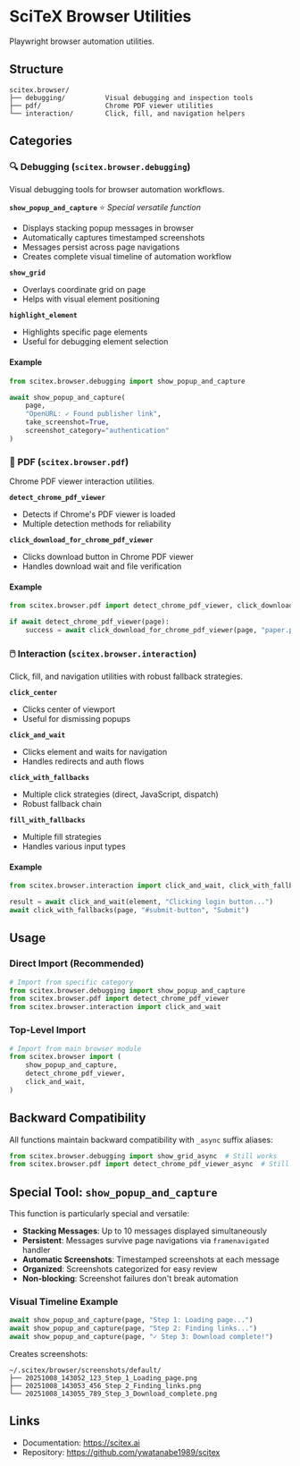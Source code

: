 <!-- ---
!-- Timestamp: 2025-10-08 03:59:49
!-- Author: ywatanabe
!-- File: /home/ywatanabe/proj/scitex_repo/src/scitex/browser/README.md
!-- --- -->


# SciTeX Browser Utilities

Playwright browser automation utilities.

## Structure

```
scitex.browser/
├── debugging/          Visual debugging and inspection tools
├── pdf/                Chrome PDF viewer utilities
└── interaction/        Click, fill, and navigation helpers
```

## Categories

### 🔍 Debugging (`scitex.browser.debugging`)

Visual debugging tools for browser automation workflows.

**`show_popup_and_capture`** ⭐ *Special versatile function*
- Displays stacking popup messages in browser
- Automatically captures timestamped screenshots
- Messages persist across page navigations
- Creates complete visual timeline of automation workflow

**`show_grid`**
- Overlays coordinate grid on page
- Helps with visual element positioning

**`highlight_element`**
- Highlights specific page elements
- Useful for debugging element selection

#### Example
```python
from scitex.browser.debugging import show_popup_and_capture

await show_popup_and_capture(
    page,
    "OpenURL: ✓ Found publisher link",
    take_screenshot=True,
    screenshot_category="authentication"
)
```

### 📄 PDF (`scitex.browser.pdf`)

Chrome PDF viewer interaction utilities.

**`detect_chrome_pdf_viewer`**
- Detects if Chrome's PDF viewer is loaded
- Multiple detection methods for reliability

**`click_download_for_chrome_pdf_viewer`**
- Clicks download button in Chrome PDF viewer
- Handles download wait and file verification

#### Example
```python
from scitex.browser.pdf import detect_chrome_pdf_viewer, click_download_for_chrome_pdf_viewer

if await detect_chrome_pdf_viewer(page):
    success = await click_download_for_chrome_pdf_viewer(page, "paper.pdf")
```

### 🖱️ Interaction (`scitex.browser.interaction`)

Click, fill, and navigation utilities with robust fallback strategies.

**`click_center`**
- Clicks center of viewport
- Useful for dismissing popups

**`click_and_wait`**
- Clicks element and waits for navigation
- Handles redirects and auth flows

**`click_with_fallbacks`**
- Multiple click strategies (direct, JavaScript, dispatch)
- Robust fallback chain

**`fill_with_fallbacks`**
- Multiple fill strategies
- Handles various input types

#### Example
```python
from scitex.browser.interaction import click_and_wait, click_with_fallbacks

result = await click_and_wait(element, "Clicking login button...")
await click_with_fallbacks(page, "#submit-button", "Submit")
```

## Usage

### Direct Import (Recommended)
```python
# Import from specific category
from scitex.browser.debugging import show_popup_and_capture
from scitex.browser.pdf import detect_chrome_pdf_viewer
from scitex.browser.interaction import click_and_wait
```

### Top-Level Import
```python
# Import from main browser module
from scitex.browser import (
    show_popup_and_capture,
    detect_chrome_pdf_viewer,
    click_and_wait,
)
```

## Backward Compatibility

All functions maintain backward compatibility with `_async` suffix aliases:

```python
from scitex.browser.debugging import show_grid_async  # Still works
from scitex.browser.pdf import detect_chrome_pdf_viewer_async  # Still works
```

## Special Tool: `show_popup_and_capture`

This function is particularly special and versatile:

- **Stacking Messages**: Up to 10 messages displayed simultaneously
- **Persistent**: Messages survive page navigations via `framenavigated` handler
- **Automatic Screenshots**: Timestamped screenshots at each message
- **Organized**: Screenshots categorized for easy review
- **Non-blocking**: Screenshot failures don't break automation

### Visual Timeline Example

```python
await show_popup_and_capture(page, "Step 1: Loading page...")
await show_popup_and_capture(page, "Step 2: Finding links...")
await show_popup_and_capture(page, "✓ Step 3: Download complete!")
```

Creates screenshots:
```
~/.scitex/browser/screenshots/default/
├── 20251008_143052_123_Step_1_Loading_page.png
├── 20251008_143053_456_Step_2_Finding_links.png
└── 20251008_143055_789_Step_3_Download_complete.png
```

## Links

- Documentation: https://scitex.ai
- Repository: https://github.com/ywatanabe1989/scitex

<!-- EOF -->